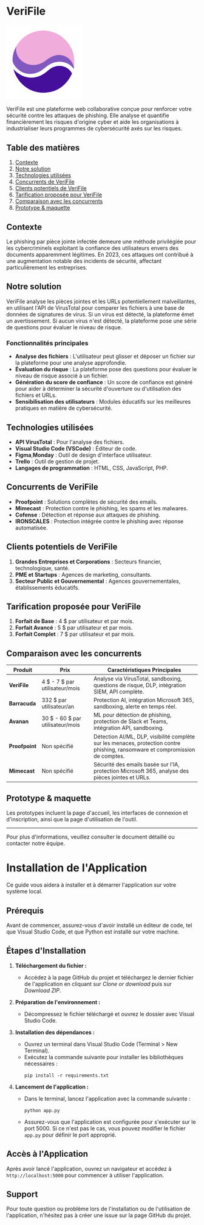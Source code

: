 # VeriFile

<p align="left">
  <img src="/static/img/logo.png" width="200" />
  <br>
</p>


VeriFile est une plateforme web collaborative conçue pour renforcer votre sécurité contre les attaques de phishing. Elle analyse et quantifie financièrement les risques d'origine cyber et aide les organisations à industrialiser leurs programmes de cybersécurité axés sur les risques.

## Table des matières

1. [Contexte](#contexte)
2. [Notre solution](#notre-solution)
3. [Technologies utilisées](#technologies-utilisées)
4. [Concurrents de VeriFile](#concurrents-de-verifile)
5. [Clients potentiels de VeriFile](#clients-potentiels-de-verifile)
6. [Tarification proposée pour VeriFile](#tarification-proposée-pour-verifile)
7. [Comparaison avec les concurrents](#comparaison-avec-les-concurrents)
8. [Prototype & maquette](#prototype--maquette)

## Contexte

Le phishing par pièce jointe infectée demeure une méthode privilégiée pour les cybercriminels exploitant la confiance des utilisateurs envers des documents apparemment légitimes. En 2023, ces attaques ont contribué à une augmentation notable des incidents de sécurité, affectant particulièrement les entreprises.

## Notre solution

VeriFile analyse les pièces jointes et les URLs potentiellement malveillantes, en utilisant l'API de VirusTotal pour comparer les fichiers à une base de données de signatures de virus. Si un virus est détecté, la plateforme émet un avertissement. Si aucun virus n'est détecté, la plateforme pose une série de questions pour évaluer le niveau de risque.

### Fonctionnalités principales

- **Analyse des fichiers** : L'utilisateur peut glisser et déposer un fichier sur la plateforme pour une analyse approfondie.
- **Évaluation du risque** : La plateforme pose des questions pour évaluer le niveau de risque associé à un fichier.
- **Génération du score de confiance** : Un score de confiance est généré pour aider à déterminer la sécurité d'ouverture ou d'utilisation des fichiers et URLs.
- **Sensibilisation des utilisateurs** : Modules éducatifs sur les meilleures pratiques en matière de cybersécurité.

## Technologies utilisées

- **API VirusTotal** : Pour l'analyse des fichiers.
- **Visual Studio Code (VSCode)** : Éditeur de code.
- **Figma**,**Monday** : Outil de design d'interface utilisateur.
- **Trello** : Outil de gestion de projet.
- **Langages de programmation** : HTML, CSS, JavaScript, PHP.

## Concurrents de VeriFile

- **Proofpoint** : Solutions complètes de sécurité des emails.
- **Mimecast** : Protection contre le phishing, les spams et les malwares.
- **Cofense** : Détection et réponse aux attaques de phishing.
- **IRONSCALES** : Protection intégrée contre le phishing avec réponse automatisée.

## Clients potentiels de VeriFile

1. **Grandes Entreprises et Corporations** : Secteurs financier, technologique, santé.
2. **PME et Startups** : Agences de marketing, consultants.
3. **Secteur Public et Gouvernemental** : Agences gouvernementales, établissements éducatifs.

## Tarification proposée pour VeriFile

1. **Forfait de Base** : 4 $ par utilisateur et par mois.
2. **Forfait Avancé** : 5 $ par utilisateur et par mois.
3. **Forfait Complet** : 7 $ par utilisateur et par mois.

## Comparaison avec les concurrents

| Produit      | Prix                 | Caractéristiques Principales                                        |
|--------------|----------------------|--------------------------------------------------------------------|
| **VeriFile** | 4 $ - 7 $ par utilisateur/mois | Analyse via VirusTotal, sandboxing, questions de risque, DLP, intégration SIEM, API complète. |
| **Barracuda** | 332 $ par utilisateur/an     | Protection AI, intégration Microsoft 365, sandboxing, alerte en temps réel.       |
| **Avanan**   | 30 $ - 60 $ par utilisateur/mois | ML pour détection de phishing, protection de Slack et Teams, intégration API, sandboxing.       |
| **Proofpoint** | Non spécifié           | Détection AI/ML, DLP, visibilité complète sur les menaces, protection contre phishing, ransomware et compromission de comptes. |
| **Mimecast**  | Non spécifié           | Sécurité des emails basée sur l'IA, protection Microsoft 365, analyse des pièces jointes et URLs. |

## Prototype & maquette

Les prototypes incluent la page d'accueil, les interfaces de connexion et d'inscription, ainsi que la page d'utilisation de l'outil.

---

Pour plus d'informations, veuillez consulter le document détaillé ou contacter notre équipe.

# Installation de l'Application

Ce guide vous aidera à installer et à démarrer l'application sur votre système local.

## Prérequis

Avant de commencer, assurez-vous d'avoir installé un éditeur de code, tel que Visual Studio Code, et que Python est installé sur votre machine.

## Étapes d'Installation

1. **Téléchargement du fichier :**
   - Accédez à la page GitHub du projet et téléchargez le dernier fichier de l'application en cliquant sur *Clone or download* puis sur *Download ZIP*.

2. **Préparation de l'environnement :**
   - Décompressez le fichier téléchargé et ouvrez le dossier avec Visual Studio Code.

3. **Installation des dépendances :**
   - Ouvrez un terminal dans Visual Studio Code (Terminal > New Terminal).
   - Exécutez la commande suivante pour installer les bibliothèques nécessaires :
     ```
     pip install -r requirements.txt
     ```

4. **Lancement de l'application :**
   - Dans le terminal, lancez l'application avec la commande suivante :
     ```
     python app.py
     ```
   - Assurez-vous que l'application est configurée pour s'exécuter sur le port 5000. Si ce n'est pas le cas, vous pouvez modifier le fichier `app.py` pour définir le port approprié.

## Accès à l'Application

Après avoir lancé l'application, ouvrez un navigateur et accédez à `http://localhost:5000` pour commencer à utiliser l'application.

## Support

Pour toute question ou problème lors de l'installation ou de l'utilisation de l'application, n'hésitez pas à créer une issue sur la page GitHub du projet.



